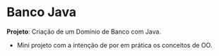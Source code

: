 # Banco Java
**Projeto**: Criação de um Domínio de Banco com Java.

- Mini projeto com a intenção de por em prática os conceitos de OO.
